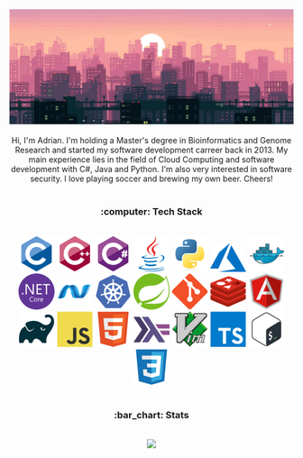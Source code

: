 <div align="center">
  <img alt="banner" src="banner.png">
</div>
<br/>
<div align="center">
Hi, I'm Adrian. I'm holding a Master's degree in Bioinformatics and Genome Research and started my software development carreer back in 2013. My main experience lies in the field of Cloud Computing and software development with C#, Java and Python. I'm also very interested in software security. I love playing soccer and brewing my own beer. Cheers!
</div>
<br/>
<h3 align="center">
:computer: Tech Stack
</h3>
<br/>
<div align="center">
  <div>
    <img alt="C" style="width: 64px; max-width: 64px" src="icons/c-original.svg">
    <img alt="C++" style="width: 64px; max-width: 64px" src="icons/cplusplus-original.svg">
    <img alt="C#" style="width: 64px; max-width: 64px" src="icons/csharp-original.svg">
    <img alt="Java" style="width: 64px; max-width: 64px" src="icons/java-original.svg">
    <img alt="Python" style="width: 64px; max-width: 64px" src="icons/python-original.svg">
    <img alt="Azure" style="width: 64px; max-width: 64px" src="icons/azure.svg">
    <img alt="Docker" style="width: 64px; max-width: 64px" src="icons/docker-original.svg">
    <img alt=".NetCore" style="width: 64px; max-width: 64px" src="icons/dotnetcore-original.svg">
    <img alt=".Net" style="width: 64px; max-width: 64px" src="icons/dot-net-original.svg">
    <img alt="Kubernetes" style="width: 64px; max-width: 64px" src="icons/kubernetes-plain.svg">
    <img alt="Spring" style="width: 64px; max-width: 64px" src="icons/spring-original.svg">
    <img alt="Git" style="width: 64px; max-width: 64px" src="icons/git-original.svg">
    <img alt="Redis" style="width: 64px; max-width: 64px" src="icons/redis-original.svg">
    <img alt="Angular" style="width: 64px; max-width: 64px" src="icons/angularjs-original.svg">
    <img alt="Gradle" style="width: 64px; max-width: 64px" src="icons/gradle-plain.svg">
    <img alt="JavaScript" style="width: 64px; max-width: 64px" src="icons/javascript-original.svg">
    <img alt="HTML5" style="width: 64px; max-width: 64px" src="icons/html5-original.svg">
    <img alt="Haskell" style="width: 64px; max-width: 64px" src="icons/haskell-original.svg">
    <img alt="Vim" style="width: 64px; max-width: 64px" src="icons/vim-original.svg">
    <img alt="TypeScript" style="width: 64px; max-width: 64px" src="icons/typescript-original.svg">
    <img alt="Bash" style="width: 64px; max-width: 64px" src="icons/bash-original.svg">
    <img alt="CSS3" style="width: 64px; max-width: 64px" src="icons/css3-original.svg">
</div>
<br/>
<h3 align="center">
:bar_chart: Stats
</h3>
<br/>
<div align="center">
  <img src="https://github-readme-stats.vercel.app/api/top-langs/?username=afrischk&theme=radical" />
</div>
